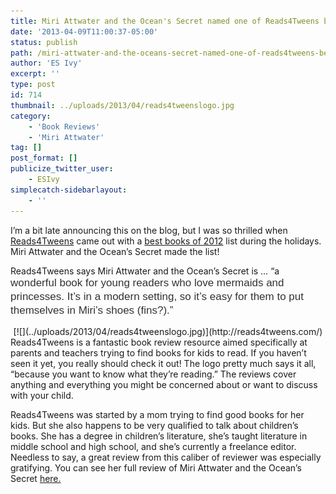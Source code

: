 ```yaml
---
title: Miri Attwater and the Ocean's Secret named one of Reads4Tweens best books of 2012!
date: '2013-04-09T11:00:37-05:00'
status: publish
path: /miri-attwater-and-the-oceans-secret-named-one-of-reads4tweens-best-books-of-2012
author: 'ES Ivy'
excerpt: ''
type: post
id: 714
thumbnail: ../uploads/2013/04/reads4tweenslogo.jpg
category:
    - 'Book Reviews'
    - 'Miri Attwater'
tag: []
post_format: []
publicize_twitter_user:
    - ESIvy
simplecatch-sidebarlayout:
    - ''
---
```

I’m a bit late announcing this on the blog, but I was so thrilled when [Reads4Tweens](http://reads4tweens.com/) came out with a [best books of 2012](http://reads4tweens.com/category/best-2012/) list during the holidays. Miri Attwater and the Ocean’s Secret made the list!

Reads4Tweens says Miri Attwater and the Ocean’s Secret is … “a <span style="color: #333333; font-family: 'Droid Sans', sans-serif; font-size: 17px; line-height: 22px;">wonderful book for young readers who love mermaids and princesses. It’s in a modern setting, so it’s easy for them to put themselves in Miri’s shoes (fins?).”</span>

<div class="separator" style="clear: both; text-align: center;">[![](../uploads/2013/04/reads4tweenslogo.jpg)](http://reads4tweens.com/)</div>Reads4Tweens is a fantastic book review resource aimed specifically at parents and teachers trying to find books for kids to read. If you haven’t seen it yet, you really should check it out! The logo pretty much says it all, “because you want to know what they’re reading.” The reviews cover anything and everything you might be concerned about or want to discuss with your child.

Reads4Tweens was started by a mom trying to find good books for her kids. But she also happens to be very qualified to talk about children’s books. She has a degree in children’s literature, she’s taught literature in middle school and high school, and she’s currently a freelance editor. Needless to say, a great review from this caliber of reviewer was especially gratifying. You can see her full review of Miri Attwater and the Ocean’s Secret [here.](http://reads4tweens.com/miri-attwater-and-the-oceans-secret/)